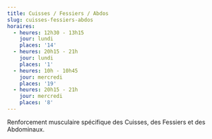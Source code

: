 ```yaml
---
title: Cuisses / Fessiers / Abdos
slug: cuisses-fessiers-abdos
horaires:
  - heures: 12h30 - 13h15
    jour: lundi
    places: '14'
  - heures: 20h15 - 21h
    jour: lundi
    places: '1'
  - heures: 10h - 10h45
    jour: mercredi
    places: '19'
  - heures: 20h15 - 21h
    jour: mercredi
    places: '8'
---
```

Renforcement musculaire spécifique des Cuisses, des Fessiers et des Abdominaux.
